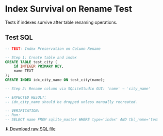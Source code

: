 # Index Survival on Rename Test

Tests if indexes survive after table renaming operations.

## Test SQL

```sql
-- TEST: Index Preservation on Column Rename

-- Step 1: Create table and index
CREATE TABLE test_city (
    id INTEGER PRIMARY KEY,
    name TEXT
);
CREATE INDEX idx_city_name ON test_city(name);

-- Step 2: Rename column via SQLiteStudio GUI: 'name' → 'city_name'

-- EXPECTED RESULT:
-- idx_city_name should be dropped unless manually recreated.

-- VERIFICATION:
-- Run:
-- SELECT name FROM sqlite_master WHERE type='index' AND tbl_name='test_city';
```

[⬇ Download raw SQL file](test_index_survival_on_rename.sql)
